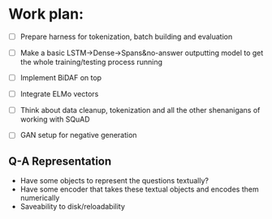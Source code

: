 # Work plan:

- [ ] Prepare harness for tokenization, batch building and evaluation
- [ ] Make a basic LSTM->Dense->Spans&no-answer outputting model to get the whole training/testing process running
- [ ] Implement BiDAF on top
- [ ] Integrate ELMo vectors
- [ ] Think about data cleanup, tokenization and all the other shenanigans of working with SQuAD
- [ ] GAN setup for negative generation


## Q-A Representation
* Have some objects to represent the questions textually?
* Have some encoder that takes these textual objects and encodes them numerically
* Saveability to disk/reloadability
